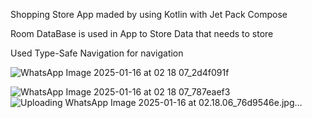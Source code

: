 Shopping Store App maded by using Kotlin with Jet Pack Compose


Room DataBase is used in App to Store Data that needs to store


Used Type-Safe Navigation for navigation

![WhatsApp Image 2025-01-16 at 02 18 07_2d4f091f](https://github.com/user-attachments/assets/77b9ccc0-1a1f-488c-bda8-6db22210bb54)

![WhatsApp Image 2025-01-16 at 02 18 07_787eaef3](https://github.com/user-attachments/assets/489b59ba-eae0-4234-b28d-8bfa4a687f53)
![Uploading WhatsApp Image 2025-01-16 at 02.18.06_76d9546e.jpg…]()

